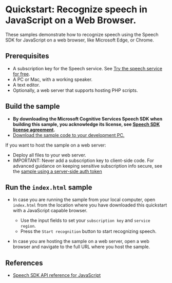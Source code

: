 # Quickstart: Recognize speech in JavaScript on a Web Browser.

These samples demonstrate how to recognize speech using the Speech SDK for JavaScript on a web browser, like Microsoft Edge, or Chrome.

## Prerequisites

* A subscription key for the Speech service. See [Try the speech service for free](https://docs.microsoft.com/azure/cognitive-services/speech-service/get-started).
* A PC or Mac, with a working speaker.
* A text editor.
* Optionally, a web server that supports hosting PHP scripts.

## Build the sample

* **By downloading the Microsoft Cognitive Services Speech SDK when building this sample, you acknowledge its license, see [Speech SDK license agreement](https://aka.ms/csspeech/license).**
* [Download the sample code to your development PC.](/README.md#get-the-samples)

If you want to host the sample on a web server:

* Deploy all files to your web server.
* IMPORTANT: Never add a subscription key to client-side code. For advanced guidance on keeping sensitive subscription info secure, see the [sample using a server-side auth token](https://github.com/Azure-Samples/cognitive-services-speech-sdk/tree/master/samples/js/browser)

## Run the `index.html` sample

* In case you are running the sample from your local computer, open `index.html` from the location where you have downloaded this quickstart with a JavaScript capable browser.
  * Use the input fields to set your `subscription key` and `service region`.
  * Press the `Start recognition` button to start recognizing speech.
 
* In case you are hosting the sample on a web server, open a web browser and navigate to the full URL where you host the sample.

## References

* [Speech SDK API reference for JavaScript](https://aka.ms/csspeech/javascriptref)